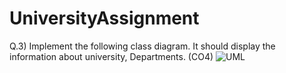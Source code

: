 # UniversityAssignment
Q.3) Implement the following class diagram. It should display the information about university,
Departments. (CO4)
![UML](https://raw.githubusercontent.com/haxxorsid/UniversityAssignment/master/Q3/IgnoreThis.jpg)
